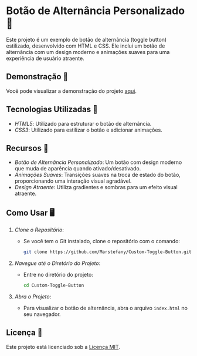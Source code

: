 # Botão de Alternância Personalizado 🔲

Este projeto é um exemplo de botão de alternância (toggle button) estilizado, desenvolvido com HTML e CSS. Ele inclui um botão de alternância com um design moderno e animações suaves para uma experiência de usuário atraente.

## Demonstração 🎥
Você pode visualizar a demonstração do projeto [aqui](https://marstefany.github.io/Custom-Toggle-Button/).

## Tecnologias Utilizadas 🚀
- *HTML5*: Utilizado para estruturar o botão de alternância.
- *CSS3*: Utilizado para estilizar o botão e adicionar animações.

## Recursos 🎨
- *Botão de Alternância Personalizado*: Um botão com design moderno que muda de aparência quando ativado/desativado.
- *Animações Suaves*: Transições suaves na troca de estado do botão, proporcionando uma interação visual agradável.
- *Design Atraente*: Utiliza gradientes e sombras para um efeito visual atraente.

## Como Usar 🖥️
1. *Clone o Repositório*:
   - Se você tem o Git instalado, clone o repositório com o comando:
     ```bash
     git clone https://github.com/Marstefany/Custom-Toggle-Button.git
     ```

2. *Navegue até o Diretório do Projeto*:
   - Entre no diretório do projeto:
     ```bash
     cd Custom-Toggle-Button
     ```

3. *Abra o Projeto*:
   - Para visualizar o botão de alternância, abra o arquivo `index.html` no seu navegador.

## Licença 📑
Este projeto está licenciado sob a [Licença MIT](LICENSE).

